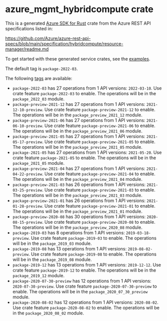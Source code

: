 # azure_mgmt_hybridcompute crate

This is a generated [Azure SDK for Rust](https://github.com/Azure/azure-sdk-for-rust) crate from the Azure REST API specifications listed in:

https://github.com/Azure/azure-rest-api-specs/blob/main/specification/hybridcompute/resource-manager/readme.md

To get started with these generated service crates, see the [examples](https://github.com/Azure/azure-sdk-for-rust/blob/main/services/README.md#examples).

The default tag is `package-2022-03`.

The following [tags](https://github.com/Azure/azure-sdk-for-rust/blob/main/services/tags.md) are available:

- `package-2022-03` has 27 operations from 1 API versions: `2022-03-10`. Use crate feature `package-2022-03` to enable. The operations will be in the `package_2022_03` module.
- `package-preview-2021-12` has 27 operations from 1 API versions: `2021-12-10-preview`. Use crate feature `package-preview-2021-12` to enable. The operations will be in the `package_preview_2021_12` module.
- `package-preview-2021-06` has 27 operations from 1 API versions: `2021-06-10-preview`. Use crate feature `package-preview-2021-06` to enable. The operations will be in the `package_preview_2021_06` module.
- `package-preview-2021-05` has 27 operations from 1 API versions: `2021-05-17-preview`. Use crate feature `package-preview-2021-05` to enable. The operations will be in the `package_preview_2021_05` module.
- `package-2021-05` has 27 operations from 1 API versions: `2021-05-20`. Use crate feature `package-2021-05` to enable. The operations will be in the `package_2021_05` module.
- `package-preview-2021-04` has 27 operations from 1 API versions: `2021-04-22-preview`. Use crate feature `package-preview-2021-04` to enable. The operations will be in the `package_preview_2021_04` module.
- `package-preview-2021-03` has 26 operations from 1 API versions: `2021-03-25-preview`. Use crate feature `package-preview-2021-03` to enable. The operations will be in the `package_preview_2021_03` module.
- `package-preview-2021-01` has 26 operations from 1 API versions: `2021-01-28-preview`. Use crate feature `package-preview-2021-01` to enable. The operations will be in the `package_preview_2021_01` module.
- `package-preview-2020-08` has 30 operations from 1 API versions: `2020-08-15-preview`. Use crate feature `package-preview-2020-08` to enable. The operations will be in the `package_preview_2020_08` module.
- `package-2019-03` has 8 operations from 1 API versions: `2019-03-18-preview`. Use crate feature `package-2019-03` to enable. The operations will be in the `package_2019_03` module.
- `package-2019-08` has 13 operations from 1 API versions: `2019-08-02-preview`. Use crate feature `package-2019-08` to enable. The operations will be in the `package_2019_08` module.
- `package-2019-12` has 13 operations from 1 API versions: `2019-12-12`. Use crate feature `package-2019-12` to enable. The operations will be in the `package_2019_12` module.
- `package-2020-07-30-preview` has 12 operations from 1 API versions: `2020-07-30-preview`. Use crate feature `package-2020-07-30-preview` to enable. The operations will be in the `package_2020_07_30_preview` module.
- `package-2020-08-02` has 12 operations from 1 API versions: `2020-08-02`. Use crate feature `package-2020-08-02` to enable. The operations will be in the `package_2020_08_02` module.